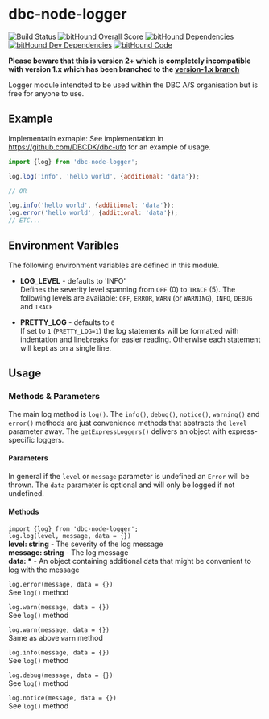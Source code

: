 # dbc-node-logger

[![Build Status](https://travis-ci.org/DBCDK/dbc-node-logger.svg?branch=master)](https://travis-ci.org/DBCDK/dbc-node-logger)
[![bitHound Overall Score](https://www.bithound.io/github/DBCDK/dbc-node-logger/badges/score.svg)](https://www.bithound.io/github/DBCDK/dbc-node-logger)
[![bitHound Dependencies](https://www.bithound.io/github/DBCDK/dbc-node-logger/badges/dependencies.svg)](https://www.bithound.io/github/DBCDK/dbc-node-logger/master/dependencies/npm)
[![bitHound Dev Dependencies](https://www.bithound.io/github/DBCDK/dbc-node-logger/badges/devDependencies.svg)](https://www.bithound.io/github/DBCDK/dbc-node-logger/master/dependencies/npm)
[![bitHound Code](https://www.bithound.io/github/DBCDK/dbc-node-logger/badges/code.svg)](https://www.bithound.io/github/DBCDK/dbc-node-logger)

__Please beware that this is version 2+ which is completely incompatible with version 1.x which has been branched to the [version-1.x branch](https://github.com/DBCDK/dbc-node-logger/tree/version-1.x)__   

Logger module intendted to be used within the DBC A/S organisation but is free for anyone to use.

## Example
Implementatin exmaple:
See implementation in https://github.com/DBCDK/dbc-ufo for an example of usage.

```javascript
import {log} from 'dbc-node-logger';

log.log('info', 'hello world', {additional: 'data'});

// OR

log.info('hello world', {additional: 'data'});
log.error('hello world', {additional: 'data'});
// ETC...
```

## Environment Varibles
The following environment variables are defined in this module.

- __LOG_LEVEL__ - defaults to 'INFO'   
Defines the severity level spanning from `OFF` (0) to `TRACE` (5). The following levels are available:
`OFF`, `ERROR`, `WARN` (or `WARNING`), `INFO`, `DEBUG` and `TRACE` 

- __PRETTY_LOG__ - defaults to `0`  
If set to `1` (`PRETTY_LOG=1`) the log statements will be formatted with indentation and linebreaks for easier reading. Otherwise each statement will kept as on a single line.  

## Usage
### Methods & Parameters

The main log method is `log()`. The `info()`, `debug()`, `notice()`, `warning()` and `error()` methods are just convenience methods that abstracts the `level` parameter away.
The `getExpressLoggers()` delivers an object with express-specific loggers. 

#### Parameters 
In general if the `level` or `message` parameter is undefined an `Error` will be thrown.
The `data` parameter is optional and will only be logged if not undefined.

#### Methods  
`import {log} from 'dbc-node-logger';`  
`log.log(level, message, data = {})`  
__level: string__ - The severity of the log message  
__message: string__ - The log message  
__data: *__ - An object containing additional data that might be convenient to log with the message

`log.error(message, data = {})`  
See `log()` method

`log.warn(message, data = {})`  
See `log()` method

`log.warn(message, data = {})`  
Same as above `warn` method

`log.info(message, data = {})`  
See `log()` method

`log.debug(message, data = {})`  
See `log()` method

`log.notice(message, data = {})`  
See `log()` method





